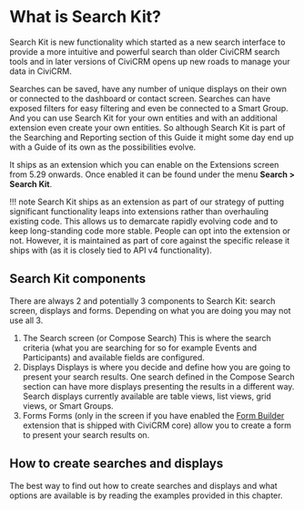 # What is Search Kit?

Search Kit is new functionality which started as a new search interface to provide a more intuitive and powerful search than older CiviCRM search tools and in later versions of CiviCRM opens up new roads to manage your data in CiviCRM.

Searches can be saved, have any number of unique displays on their own or connected to the dashboard or contact screen. Searches can have exposed filters for easy filtering and even be connected to a Smart Group. And you can use Search Kit for your own entities and with an additional extension even create your own entities. So although Search Kit is part of the Searching and Reporting section of this Guide it might some day end up with a Guide of its own as the possibilities evolve.

It ships as an extension which you can enable on the Extensions screen from 5.29 onwards. Once enabled it can be found under the menu **Search > Search Kit**.

!!! note
    Search Kit ships as an extension as part of our strategy of
    putting significant functionality leaps into extensions rather than
    overhauling existing code. This allows us to demarcate rapidly evolving
    code and to keep long-standing code more stable. People can opt into
    the extension or not. However, it is maintained as part of core against
    the specific release it ships with (as it is closely tied to API v4
    functionality).

## Search Kit components

There are always 2 and potentially 3 components to Search Kit: search screen, displays and forms. Depending on what you are doing you may not use all 3.

1. The Search screen (or Compose Search)
   This is where the search criteria (what you are searching for so for example Events and Participants) and available fields are configured.
2. Displays
   Displays is where you decide and define how you are going to present your search results. One search defined in the Compose Search section can have more displays presenting the results in a different way. Search displays
   currently available are table views, list views, grid views, or Smart Groups.
3. Forms
   Forms (only in the screen if you have enabled the [Form Builder](the-user-interface/creating-new-forms/creating-new-forms.md) extension that is shipped with CiviCRM core) allow you to create a form to present your search results on. 

## How to create searches and displays

The best way to find out how to create searches and displays and what options are available is by reading the examples provided in this chapter.
